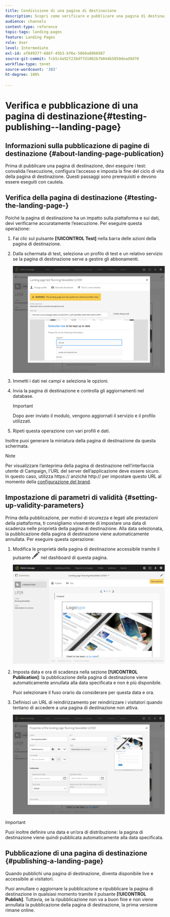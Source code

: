 ```yaml
---
title: Condivisione di una pagina di destinazione
description: Scopri come verificare e pubblicare una pagina di destinazione in Adobe Campaign.
audience: channels
content-type: reference
topic-tags: landing-pages
feature: Landing Pages
role: User
level: Intermediate
exl-id: af849377-686f-45b3-bf6e-5069a8966987
source-git-commit: fcb5c4a92f23bdffd1082b7b044b5859dead9d70
workflow-type: tm+mt
source-wordcount: '383'
ht-degree: 100%

---
```


# Verifica e pubblicazione di una pagina di destinazione{#testing-publishing--landing-page}

## Informazioni sulla pubblicazione di pagine di destinazione {#about-landing-page-publication}

Prima di pubblicare una pagina di destinazione, devi eseguire i test: convalida l’esecuzione, configura l’accesso e imposta la fine del ciclo di vita della pagina di destinazione. Questi passaggi sono prerequisiti e devono essere eseguiti con cautela.

## Verifica della pagina di destinazione {#testing-the-landing-page-}

Poiché la pagina di destinazione ha un impatto sulla piattaforma e sui dati, devi verificarne accuratamente l’esecuzione. Per eseguire questa operazione:

1. Fai clic sul pulsante **[!UICONTROL Test]** nella barra delle azioni della pagina di destinazione.
1. Dalla schermata di test, seleziona un profilo di test e un relativo servizio se la pagina di destinazione serve a gestire gli abbonamenti.

   ![](assets/lp_test_2.png)

1. Immetti i dati nei campi e seleziona le opzioni.
1. Invia la pagina di destinazione e controlla gli aggiornamenti nel database.

   >[!IMPORTANT]
   >
   >Dopo aver inviato il modulo, vengono aggiornati il servizio e il profilo utilizzati.

1. Ripeti questa operazione con vari profili e dati.

Inoltre puoi generare la miniatura della pagina di destinazione da questa schermata.

>[!NOTE]
>
>Per visualizzare l’anteprima della pagina di destinazione nell’interfaccia utente di Campaign, l’URL del server dell’applicazione deve essere sicuro. In questo caso, utilizza https:// anziché http:// per impostare questo URL al momento della [configurazione del brand](../../administration/using/branding.md#configuring-and-using-brands).

## Impostazione di parametri di validità {#setting-up-validity-parameters}

Prima della pubblicazione, per motivi di sicurezza e legati alle prestazioni della piattaforma, ti consigliamo vivamente di impostare una data di scadenza nelle proprietà della pagina di destinazione. Alla data selezionata, la pubblicazione della pagina di destinazione viene automaticamente annullata. Per eseguire questa operazione:

1. Modifica le proprietà della pagina di destinazione accessibile tramite il pulsante ![](assets/edit_darkgrey-24px.png) nel dashboard di questa pagina.

   ![](assets/lp_edit_properties_button.png)

1. Imposta data e ora di scadenza nella sezione **[!UICONTROL Publication]**: la pubblicazione della pagina di destinazione viene automaticamente annullata alla data specificata e non è più disponibile.

   Puoi selezionare il fuso orario da considerare per questa data e ora.

1. Definisci un URL di reindirizzamento per reindirizzare i visitatori quando tentano di accedere a una pagina di destinazione non attiva.

   ![](assets/lp_settings_general.png)

>[!IMPORTANT]
>
>Puoi inoltre definire una data e un’ora di distribuzione: la pagina di destinazione viene quindi pubblicata automaticamente alla data specificata.

## Pubblicazione di una pagina di destinazione {#publishing-a-landing-page}

Quando pubblichi una pagina di destinazione, diventa disponibile live e accessibile ai visitatori.

Puoi annullare o aggiornare la pubblicazione e ripubblicare la pagina di destinazione in qualsiasi momento tramite il pulsante **[!UICONTROL Publish]**. Tuttavia, se la ripubblicazione non va a buon fine e non viene annullata la pubblicazione della pagina di destinazione, la prima versione rimane online.
